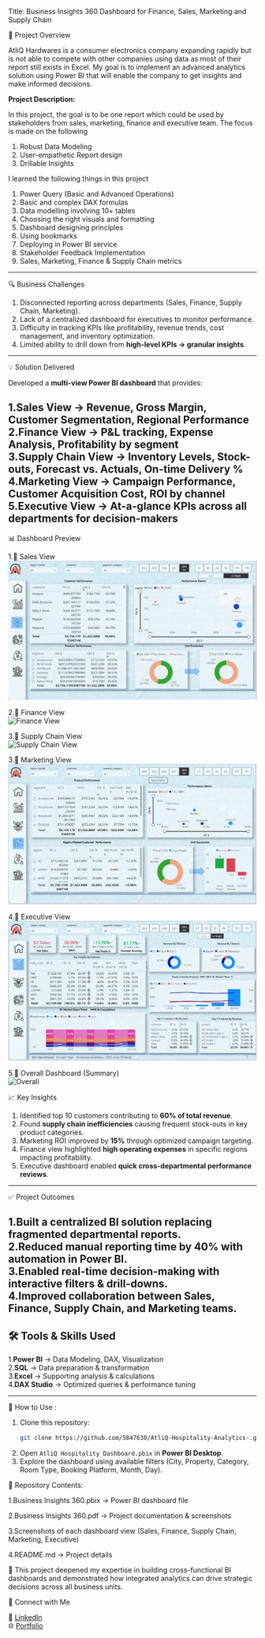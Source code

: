 Title: Business Insights 360 Dashboard for Finance, Sales, Marketing and Supply Chain

📌 Project Overview  

AtliQ Hardwares is a consumer electronics company expanding rapidly but is not able to compete with other companies using data as most of their report still exists in Excel. My goal is to implement an advanced analytics solution using Power BI that will enable the company to get insights and make informed decisions.

**Project Description:** 
 
In this project, the goal is to be one report which could be used by stakeholders from sales, marketing, finance and executive team. The focus is made on the following

1. Robust Data Modeling
2. User-empathetic Report design
3. Drillable Insights

I learned the following things in this project

1. Power Query (Basic and Advanced Operations) 
2. Basic and complex DAX formulas
3. Data modelling involving 10+ tables
4. Choosing the right visuals and formatting
5. Dashboard designing principles
6. Using bookmarks
7. Deploying in Power BI service
8. Stakeholder Feedback Implementation
9. Sales, Marketing, Finance & Supply Chain metrics
---

🔍 Business Challenges  
1. Disconnected reporting across departments (Sales, Finance, Supply Chain, Marketing).  
2. Lack of a centralized dashboard for executives to monitor performance.  
3. Difficulty in tracking KPIs like profitability, revenue trends, cost management, and inventory optimization.  
4. Limited ability to drill down from **high-level KPIs → granular insights**. 
---

💡 Solution Delivered  

Developed a **multi-view Power BI dashboard** that provides:  

1.**Sales View** → Revenue, Gross Margin, Customer Segmentation, Regional Performance  
2.**Finance View** → P&L tracking, Expense Analysis, Profitability by segment  
3.**Supply Chain View** → Inventory Levels, Stock-outs, Forecast vs. Actuals, On-time Delivery %  
4.**Marketing View** → Campaign Performance, Customer Acquisition Cost, ROI by channel  
5.**Executive View** → At-a-glance KPIs across all departments for decision-makers 
---


📊 Dashboard Preview  

1.🔹 Sales View  
![Sales View](Sales%20View.png)  

2.🔹 Finance View  
![Finance View](Finance%20View.png)  

3.🔹 Supply Chain View  
![Supply Chain View](Supplychain%20View.png)  

3.🔹 Marketing View  
![Marketing View](Marketing%20View.png)  

4.🔹 Executive View  
![Executive View](Executive%20View.png)  

5.🔹 Overall Dashboard (Summary)  
![Overall](Business%20Insights%20360.png) 
 

📈 Key Insights  

1. Identified top 10 customers contributing to **60% of total revenue**.  
2. Found **supply chain inefficiencies** causing frequent stock-outs in key product categories.  
3. Marketing ROI improved by **15%** through optimized campaign targeting.  
4. Finance view highlighted **high operating expenses** in specific regions impacting profitability.  
5. Executive dashboard enabled **quick cross-departmental performance reviews**.
---

✅ Project Outcomes  

1.Built a **centralized BI solution** replacing fragmented departmental reports.  
2.Reduced **manual reporting time by 40%** with automation in Power BI.  
3.Enabled **real-time decision-making** with interactive filters & drill-downs.  
4.Improved collaboration between **Sales, Finance, Supply Chain, and Marketing** teams.  
---

## 🛠️ Tools & Skills Used  

1.**Power BI** → Data Modeling, DAX, Visualization  
2.**SQL** → Data preparation & transformation  
3.**Excel** → Supporting analysis & calculations  
4.**DAX Studio** → Optimized queries & performance tuning  

---

🚀 How to Use :

1. Clone this repository:  
   ```bash
   git clone https://github.com/5847638/AtliQ-Hospitality-Analytics-.git


2. Open `AtliQ Hospitality Dashboard.pbix` in **Power BI Desktop**.  
3. Explore the dashboard using available filters (City, Property, Category, Room Type, Booking Platform, Month, Day).


📂 Repository Contents:

1.Business Insights 360.pbix → Power BI dashboard file

2.Business Insights 360.pdf → Project documentation & screenshots

3.Screenshots of each dashboard view (Sales, Finance, Supply Chain, Marketing, Executive)

4.README.md → Project details



🙌 This project deepened my expertise in building cross-functional BI dashboards and demonstrated how integrated analytics can drive strategic decisions across all business units. 

🔗 Connect with Me  

💼 [LinkedIn](https://www.linkedin.com/in/k-rajasekhar-74b9531ba/)  
🌐 [Portfolio](https://codebasics.io/portfolio/K-Rajasekhar)  


